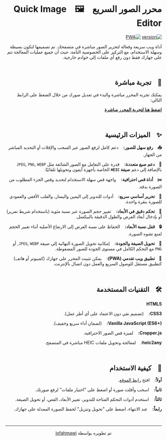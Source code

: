 <div dir="rtl">

# محرر الصور السريع &nbsp;&nbsp; 🖼️ &nbsp;&nbsp; Quick Image Editor

[![version](https://img.shields.io/badge/version-1.0.0-blue.svg)](https://github.com/iofahmawi/image-converter)
[![PWA](https://img.shields.io/badge/PWA-Enabled-brightgreen)](https://iofahmawi.github.io/image-converter/)

أداة ويب سريعة وفعالة لتحرير الصور مباشرة في متصفحك. تم تصميمها لتكون بسيطة وسهلة الاستخدام، مع التركيز على الخصوصية التامة، حيث أن جميع عمليات المعالجة تتم على جهازك فقط دون رفع أي ملفات إلى خوادم خارجية.

<br>

## 🚀 &nbsp;&nbsp; تجربة مباشرة

يمكنك تجربة المحرر مباشرة والبدء في تعديل صورك من خلال الضغط على الرابط التالي:

**[اضغط هنا لتجربة المحرر مباشرة](https://iofahmawi.github.io/image-converter/)**

<br>

## ✨ &nbsp;&nbsp; الميزات الرئيسية

**📥 &nbsp;&nbsp; رفع سهل للصور:** &nbsp;&nbsp; دعم كامل لرفع الصور عبر السحب والإفلات أو التحديد المباشر من الجهاز.

**📄 &nbsp;&nbsp; دعم صيغ متعددة:** &nbsp;&nbsp; قدرة على التعامل مع الصور الشائعة مثل `JPEG`, `PNG`, `WEBP` بالإضافة إلى دعم **صيغة `HEIC`** الخاصة بأجهزة آيفون وتحويلها تلقائيًا.

**✂️ &nbsp;&nbsp; أداة قص احترافية:** &nbsp;&nbsp; واجهة قص سهلة الاستخدام لتحديد وقص الجزء المطلوب من الصورة بدقة.

**🔄 &nbsp;&nbsp; تحرير أساسي سريع:** &nbsp;&nbsp; أدوات للتدوير إلى اليمين واليسار، والقلب الأفقي والعمودي للصورة بنقرة واحدة.

**📏 &nbsp;&nbsp; تحكم دقيق في الأبعاد:** &nbsp;&nbsp; تغيير حجم الصورة عبر نسبة مئوية (باستخدام شريط تمرير) أو بإدخال أبعاد العرض والطول الدقيقة بالبيكسل.

**🔒 &nbsp;&nbsp; قفل نسبة الأبعاد:** &nbsp;&nbsp; الحفاظ على نسبة العرض إلى الارتفاع الأصلية أثناء تغيير الحجم لمنع تشوه الصورة.

**💾 &nbsp;&nbsp; تحويل الصيغة والجودة:** &nbsp;&nbsp; إمكانية تحويل الصورة النهائية إلى صيغة `JPEG`, `WEBP`, أو `PNG` مع التحكم الكامل في مستوى الجودة للصور المضغوطة.

**📱 &nbsp;&nbsp; تطبيق ويب تقدمي (PWA):** &nbsp;&nbsp; يمكن تثبيت المحرر على جهازك (كمبيوتر أو هاتف) كتطبيق مستقل للوصول السريع والعمل دون اتصال بالإنترنت.

<br>

## 🛠️ &nbsp;&nbsp; التقنيات المستخدمة

**HTML5**

**CSS3:** &nbsp;&nbsp; (تصميم نقي دون الاعتماد على أي أطر عمل).

**Vanilla JavaScript (ES6+):** &nbsp;&nbsp; (لضمان أداء سريع وخفيف).

**Cropper.js:** &nbsp;&nbsp; لميزة قص الصور الاحترافية.

**heic2any:** &nbsp;&nbsp; لمعالجة وتحويل ملفات HEIC مباشرة في المتصفح.

<br>

## 🚀 &nbsp;&nbsp; كيفية الاستخدام

**أولاً:** &nbsp;&nbsp; افتح [رابط الموقع](https://iofahmawi.github.io/image-converter/).

**ثانياً:** &nbsp;&nbsp; اسحب وأفلت صورة أو اضغط على "اختيار ملفات" لرفع صورتك.

**ثالثاً:** &nbsp;&nbsp; استخدم أدوات التحكم المتاحة للتدوير، تغيير الأبعاد، القص، أو تحويل الصيغة.

**رابعاً:** &nbsp;&nbsp; عند الانتهاء، اضغط على "تحويل وتنزيل" لحفظ الصورة المعدلة على جهازك.

<br>
<hr>
<p align="center">
  تم تطويره بواسطة <a href="https://github.com/iofahmawi" target="_blank">iofahmawi</a>
</p>

</div>
